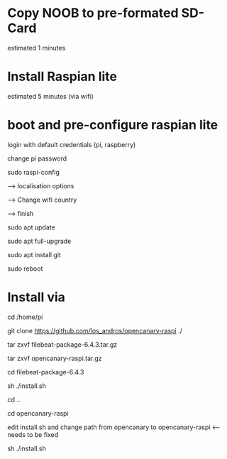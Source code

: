 <h1>Copy NOOB to pre-formated SD-Card</h1>
estimated 1 minutes


<h1>Install Raspian lite</h1>
estimated 5 minutes (via wifi)

<h1>boot and pre-configure raspian lite</h1>

login with default credentials (pi, raspberry)

change pi password

sudo raspi-config

 --> localisation options
 
 --> Change wifi country
 
 --> finish
 
sudo apt update

sudo apt full-upgrade

sudo apt install git

sudo reboot


<h1>Install via </h1>

cd /home/pi

git clone https://github.com/los_andros/opencanary-raspi ./

tar zxvf filebeat-package-6.4.3.tar.gz

tar zxvf opencanary-raspi.tar.gz 

cd filebeat-package-6.4.3

sh ./install.sh

cd ..

cd opencanary-raspi

edit install.sh and change path from opencanary to opencanary-raspi <-- needs to be fixed

sh ./install.sh

